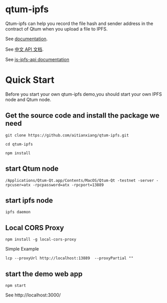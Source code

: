 # qtum-ipfs
Qtum-ipfs can help you record the file hash and sender address in the contract of Qtum when you upload a file to IPFS.

See [documentation](https://qtumproject.github.io/qtumjs-doc/).

See [中文 API 文档](https://qtumproject.github.io/qtumjs-doc-cn/).

See [js-ipfs-api documentation](https://github.com/ipfs/js-ipfs-api)

# Quick Start

Before you start your own qtum-ipfs demo,you should start your own IPFS node and Qtum node.

## Get the source code and install the package we need
```
git clone https://github.com/aitianxiang/qtum-ipfs.git

cd qtum-ipfs

npm install

```

## start Qtum node
```
/Applications/Qtum-Qt.app/Contents/MacOS/Qtum-Qt -testnet -server -rpcuser=atx -rpcpassword=atx -rpcport=13889

```

## start ipfs node
```
ipfs daemon
```

## Local CORS Proxy

```
npm install -g local-cors-proxy

```

Simple Example

```
lcp --proxyUrl http://localhost:13889  --proxyPartial ""
```

## start the demo web app

```
npm start

```
See http://localhost:3000/ 

